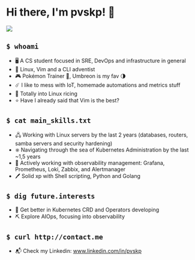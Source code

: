 # Hi there, I'm pvskp! 🫡
![](https://media.tenor.com/j78BdvZI9dwAAAAC/pokemon-anime.gif)

## `$ whoami`
- 🖥️ A CS student focused in SRE, DevOps and infrastructure in general
- 🐧 Linux, Vim and a CLI adventist
- 🎮 Pokémon Trainer 💪, Umbreon is my fav 🌗
- ☄️  I like to mess with IoT, homemade automations and metrics stuff
- 🍚 Totally into Linux ricing
- ⭐ Have I already said that Vim is the best?

## `$ cat main_skills.txt`
- 🖧 Working with Linux servers by the last 2 years (databases, routers, samba servers and security hardening)
- ⎈ Navigating through the sea of Kubernetes Administration by the last ~1,5 years
- 🔎 Actively working with observability management: Grafana, Prometheus, Loki, Zabbix, and Alertmanager
- 🖊️ Solid xp with Shell scripting, Python and Golang

## `$ dig future.interests`
- 🔧 Get better in Kubernetes CRD and Operators developing 
- ⛏️ Explore AIOps, focusing into observability

## `$ curl http://contact.me`
- 📬 Check my Linkedin: www.linkedin.com/in/pvskp
